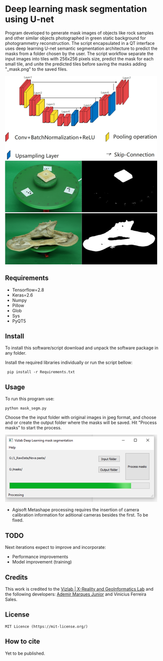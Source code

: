 # Deep learning mask segmentation using U-net
Program developed to generate mask images of objects like rock samples and other similar objects photographed in green static background for photogrammetry reconstruction. The script encapsulated in a QT interface uses deep learning U-net semantic segmentation architecture to predict the masks from a folder chosen by the user. The script workflow separate the input images into tiles with 256x256 pixels size, predict the mask for each small tile, and unite the predicted tiles before saving the masks adding "_mask.png" to the saved files.

<img src="https://github.com/ademirmarquesjunior/deep_learning_mask_segmentation/blob/main/images/unet.jpg" width="500" alt="unet">
<img src="https://github.com/ademirmarquesjunior/deep_learning_mask_segmentation/blob/main/images/image1.png" width="500" alt="Segmented image">
<img src="https://github.com/ademirmarquesjunior/deep_learning_mask_segmentation/blob/main/images/image2.png" width="500" alt="Segmented image">


## Requirements

- Tensorflow=2.8
- Keras=2.6
- Numpy
- Pillow
- Glob
- Sys
- PyQT5


## Install

To install this software/script download and unpack the software package in any folder.

Install the required libraries individually or run the script bellow:
 
     pip install -r Requirements.txt
     

     
## Usage
 
 To run this program use:
 
    python mask_segm.py
  
Choose the the input folder with original images in jpeg format, and choose and or create the output folder where the masks will be saved. Hit "Process masks" to start the process.

<img src="https://github.com/ademirmarquesjunior/deep_learning_mask_segmentation/blob/main/images/program_interface1.png" width="500" alt="Segmented image">


* Agisoft Metashape processing requires the insertion of camera calibration information for aditional cameras besides the first. To be fixed.


## TODO

Next iterations expect to improve and incorporate:

 - Performance improvements
 - Model improvement (training)


## Credits	
This work is credited to the [Vizlab | X-Reality and GeoInformatics Lab](http://vizlab.unisinos.br/) and the following developers:	[Ademir Marques Junior](https://www.researchgate.net/profile/Ademir_Junior) and Vinicius Ferreira Sales.

## License

    MIT Licence (https://mit-license.org/)
    
## How to cite

Yet to be published.
